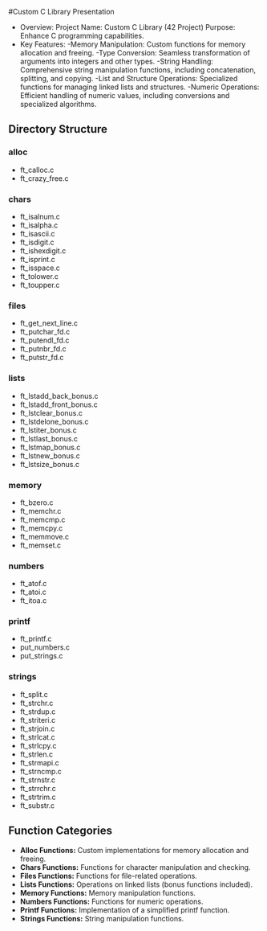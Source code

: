 #Custom C Library Presentation

- Overview:
    Project Name: Custom C Library (42 Project)
      Purpose: Enhance C programming capabilities.
- Key Features:
    -Memory Manipulation:
          Custom functions for memory allocation and freeing.
    -Type Conversion:
          Seamless transformation of arguments into integers and other types.
      -String Handling:
          Comprehensive string manipulation functions, including concatenation, splitting, and copying.
      -List and Structure Operations:
          Specialized functions for managing linked lists and structures.
      -Numeric Operations:
          Efficient handling of numeric values, including conversions and specialized algorithms.

## Directory Structure

### alloc
- ft_calloc.c
- ft_crazy_free.c

### chars
- ft_isalnum.c
- ft_isalpha.c
- ft_isascii.c
- ft_isdigit.c
- ft_ishexdigit.c
- ft_isprint.c
- ft_isspace.c
- ft_tolower.c
- ft_toupper.c

### files
- ft_get_next_line.c
- ft_putchar_fd.c
- ft_putendl_fd.c
- ft_putnbr_fd.c
- ft_putstr_fd.c

### lists
- ft_lstadd_back_bonus.c
- ft_lstadd_front_bonus.c
- ft_lstclear_bonus.c
- ft_lstdelone_bonus.c
- ft_lstiter_bonus.c
- ft_lstlast_bonus.c
- ft_lstmap_bonus.c
- ft_lstnew_bonus.c
- ft_lstsize_bonus.c

### memory
- ft_bzero.c
- ft_memchr.c
- ft_memcmp.c
- ft_memcpy.c
- ft_memmove.c
- ft_memset.c

### numbers
- ft_atof.c
- ft_atoi.c
- ft_itoa.c

### printf
- ft_printf.c
- put_numbers.c
- put_strings.c

### strings
- ft_split.c
- ft_strchr.c
- ft_strdup.c
- ft_striteri.c
- ft_strjoin.c
- ft_strlcat.c
- ft_strlcpy.c
- ft_strlen.c
- ft_strmapi.c
- ft_strncmp.c
- ft_strnstr.c
- ft_strrchr.c
- ft_strtrim.c
- ft_substr.c

## Function Categories

- **Alloc Functions:** Custom implementations for memory allocation and freeing.
- **Chars Functions:** Functions for character manipulation and checking.
- **Files Functions:** Functions for file-related operations.
- **Lists Functions:** Operations on linked lists (bonus functions included).
- **Memory Functions:** Memory manipulation functions.
- **Numbers Functions:** Functions for numeric operations.
- **Printf Functions:** Implementation of a simplified printf function.
- **Strings Functions:** String manipulation functions.
